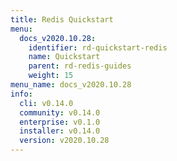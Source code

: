 ```yaml
---
title: Redis Quickstart
menu:
  docs_v2020.10.28:
    identifier: rd-quickstart-redis
    name: Quickstart
    parent: rd-redis-guides
    weight: 15
menu_name: docs_v2020.10.28
info:
  cli: v0.14.0
  community: v0.14.0
  enterprise: v0.1.0
  installer: v0.14.0
  version: v2020.10.28
---
```


